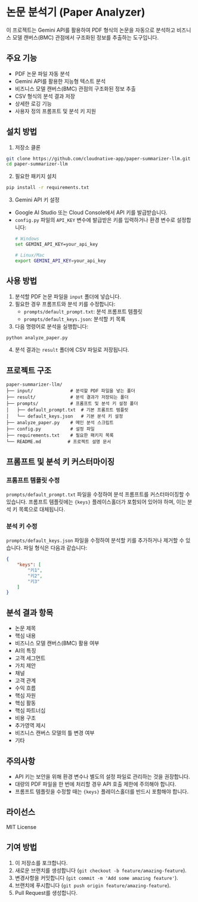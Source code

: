 # 논문 분석기 (Paper Analyzer)

이 프로젝트는 Gemini API를 활용하여 PDF 형식의 논문을 자동으로 분석하고 비즈니스 모델 캔버스(BMC) 관점에서 구조화된 정보를 추출하는 도구입니다.

## 주요 기능

- PDF 논문 파일 자동 분석
- Gemini API를 활용한 지능형 텍스트 분석
- 비즈니스 모델 캔버스(BMC) 관점의 구조화된 정보 추출
- CSV 형식의 분석 결과 저장
- 상세한 로깅 기능
- 사용자 정의 프롬프트 및 분석 키 지원

## 설치 방법

1. 저장소 클론
```bash
git clone https://github.com/cloudnative-app/paper-summarizer-llm.git
cd paper-summarizer-llm
```

2. 필요한 패키지 설치
```bash
pip install -r requirements.txt
```

3. Gemini API 키 설정
- Google AI Studio 또는 Cloud Console에서 API 키를 발급받습니다.
- `config.py` 파일의 `API_KEY` 변수에 발급받은 키를 입력하거나 환경 변수로 설정합니다:
  ```bash
  # Windows
  set GEMINI_API_KEY=your_api_key
  
  # Linux/Mac
  export GEMINI_API_KEY=your_api_key
  ```

## 사용 방법

1. 분석할 PDF 논문 파일을 `input` 폴더에 넣습니다.
2. 필요한 경우 프롬프트와 분석 키를 수정합니다:
   - `prompts/default_prompt.txt`: 분석 프롬프트 템플릿
   - `prompts/default_keys.json`: 분석할 키 목록
3. 다음 명령어로 분석을 실행합니다:
```bash
python analyze_paper.py
```
4. 분석 결과는 `result` 폴더에 CSV 파일로 저장됩니다.

## 프로젝트 구조

```
paper-summarizer-llm/
├── input/              # 분석할 PDF 파일을 넣는 폴더
├── result/             # 분석 결과가 저장되는 폴더
├── prompts/            # 프롬프트 및 분석 키 설정 폴더
│   ├── default_prompt.txt  # 기본 프롬프트 템플릿
│   └── default_keys.json   # 기본 분석 키 설정
├── analyze_paper.py    # 메인 분석 스크립트
├── config.py           # 설정 파일
├── requirements.txt    # 필요한 패키지 목록
└── README.md          # 프로젝트 설명 문서
```

## 프롬프트 및 분석 키 커스터마이징

### 프롬프트 템플릿 수정
`prompts/default_prompt.txt` 파일을 수정하여 분석 프롬프트를 커스터마이징할 수 있습니다. 프롬프트 템플릿에는 `{keys}` 플레이스홀더가 포함되어 있어야 하며, 이는 분석 키 목록으로 대체됩니다.

### 분석 키 수정
`prompts/default_keys.json` 파일을 수정하여 분석할 키를 추가하거나 제거할 수 있습니다. 파일 형식은 다음과 같습니다:
```json
{
    "keys": [
        "키1",
        "키2",
        "키3"
    ]
}
```

## 분석 결과 항목

- 논문 제목
- 핵심 내용
- 비즈니스 모델 캔버스(BMC) 활용 여부
- AI의 특징
- 고객 세그먼트
- 가치 제안
- 채널
- 고객 관계
- 수익 흐름
- 핵심 자원
- 핵심 활동
- 핵심 파트너십
- 비용 구조
- 추가영역 제시
- 비즈니스 캔버스 모델의 틀 변경 여부
- 기타

## 주의사항

- API 키는 보안을 위해 환경 변수나 별도의 설정 파일로 관리하는 것을 권장합니다.
- 대량의 PDF 파일을 한 번에 처리할 경우 API 호출 제한에 주의해야 합니다.
- 프롬프트 템플릿을 수정할 때는 `{keys}` 플레이스홀더를 반드시 포함해야 합니다.

## 라이선스

MIT License

## 기여 방법

1. 이 저장소를 포크합니다.
2. 새로운 브랜치를 생성합니다 (`git checkout -b feature/amazing-feature`).
3. 변경사항을 커밋합니다 (`git commit -m 'Add some amazing feature'`).
4. 브랜치에 푸시합니다 (`git push origin feature/amazing-feature`).
5. Pull Request를 생성합니다. 